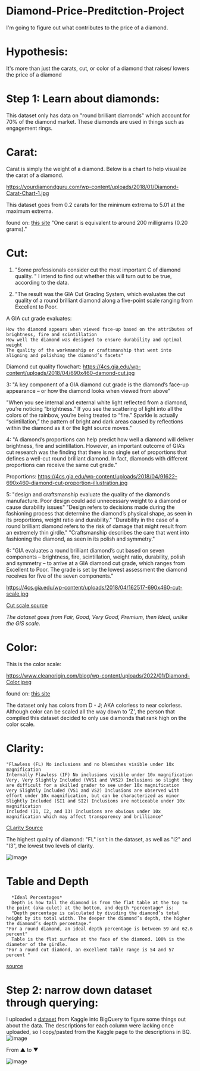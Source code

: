 # Diamond-Price-Preditction-Project
I'm going to figure out what contributes to the price of a diamond.

# Hypothesis:
It's more than just the carats, cut, or color of a diamond that raises/ lowers the price of a diamond

# Step 1: Learn about diamonds:

This dataset only has data on "round brilliant diamonds" which account for 70% of the diamond market. These diamonds are used in things such as engagement rings.

   # Carat:

Carat is simply the weight of a  diamond. Below is a chart to help visualize the carat of a diamond.

https://yourdiamondguru.com/wp-content/uploads/2018/01/Diamond-Carat-Chart-1.jpg

This dataset goes from 0.2 carats for the minimum extrema to 5.01 at the maximum extrema. 

found on: [this site](https://yourdiamondguru.com/wp-content/uploads/2018/01/Diamond-Carat-Chart-1.jpg)
"One carat is equivalent to around 200 milligrams (0.20 grams)."

   # Cut:

1. "Some professionals consider cut the most important C of diamond quality. "
I intend to find out whether this will turn out to be true, according to the data.

2. "The result was the GIA Cut Grading System, which evaluates the cut quality of a round brilliant diamond along a five-point scale ranging from Excellent to Poor.

A GIA cut grade evaluates:

    How the diamond appears when viewed face-up based on the attributes of brightness, fire and scintillation
    How well the diamond was designed to ensure durability and optimal weight
    The quality of the workmanship or craftsmanship that went into aligning and polishing the diamond’s facets"

Diamond cut quality flowchart:
https://4cs.gia.edu/wp-content/uploads/2018/04/690x460-damond-cut.jpg

3: "A key component of a GIA diamond cut grade is the diamond’s face-up appearance – or how the diamond looks when viewed from above"

"When you see internal and external white light reflected from a diamond, you’re noticing “brightness.” If you see the scattering of light into all the colors of the rainbow,  you’re being treated to “fire.” Sparkle is actually “scintillation,” the pattern of bright and dark areas caused by reflections within the diamond as it or the light source moves."

4: "A diamond’s proportions can help predict how well a diamond will deliver brightness, fire and scintillation. However, an important outcome of GIA’s cut research was the finding that there is no single set of proportions that defines a well-cut round brilliant diamond. In fact, diamonds with different proportions can receive the same cut grade."

Proportions:
https://4cs.gia.edu/wp-content/uploads/2018/04/91622-690x460-diamond-cut-proportion-illustration.jpg

5: "design and craftsmanship evaluate the quality of the diamond’s manufacture. Poor design could add unnecessary weight to a diamond or cause durability issues"
  "Design refers to decisions made during the fashioning process that determine the diamond’s physical shape, as seen in its proportions, weight ratio and durability."
  "Durability in the case of a round brilliant diamond refers to the risk of damage that might result from an extremely thin girdle."
  "Craftsmanship describes the care that went into fashioning the diamond, as seen in its polish and symmetry."

6: "GIA evaluates a round brilliant diamond’s cut based on seven components – brightness, fire, scintillation, weight ratio, durability, polish and symmetry – to arrive at a GIA diamond cut grade, which ranges from Excellent to Poor. The grade is set by the lowest assessment the diamond receives for five of the seven components."

https://4cs.gia.edu/wp-content/uploads/2018/04/162517-690x460-cut-scale.jpg

[Cut scale source](https://4cs.gia.edu/en-us/blog/gia-diamond-cut-grade-six-things-to-know/#how-GIA-assigns-diamond-cut-grade)

*The dataset goes from Fair, Good, Very Good, Premium, then Ideal, unlike the GIS scale.*

   # Color:

This is the color scale:

https://www.cleanorigin.com/blog/wp-content/uploads/2022/01/Diamond-Color.jpeg

found on: [this site](https://www.cleanorigin.com/blog/diamond-color/)

The dataset only has colors from D - J; AKA colorless to near colorless. Although color can be scaled all the way down to 'Z', the person that compiled this dataset decided to only use diamonds that rank high on the color scale.

   # Clarity:

    "Flawless (FL) No inclusions and no blemishes visible under 10x magnification
    Internally Flawless (IF) No inclusions visible under 10x magnification
    Very, Very Slightly Included (VVS1 and VVS2) Inclusions so slight they are difficult for a skilled grader to see under 10x magnification
    Very Slightly Included (VS1 and VS2) Inclusions are observed with effort under 10x magnification, but can be characterized as minor
    Slightly Included (SI1 and SI2) Inclusions are noticeable under 10x magnification
    Included (I1, I2, and I3) Inclusions are obvious under 10x magnification which may affect transparency and brilliance"

[CLarity Source](https://4cs.gia.edu/en-us/diamond-clarity/)

The highest quality of diamond: "FL" isn't in the dataset, as well as "I2" and "I3", the lowest two levels of clarity.

![image](https://user-images.githubusercontent.com/114529109/214884594-ca20dbef-e78c-40f8-b1ba-99af1651125c.png)

   # Table and Depth
      *Ideal Percentages*
      Depth is how tall the diamond is from the flat table at the top to the point (aka culet) at the bottom, and depth *percentage* is:
      "Depth percentage is calculated by dividing the diamond’s total height by its total width. The deeper the diamond’s depth, the higher the diamond’s depth percentage."
    "For a round diamond, an ideal depth percentage is between 59 and 62.6 percent"
      Table is the flat surface at the face of the diamond. 100% is the diameter of the girdle.
    "For a round cut diamond, an excellent table range is 54 and 57 percent "
    
 [source](https://www.diamonds.pro/education/diamond-depth-and-table/)

# Step 2: narrow down dataset through querying:
I uploaded a [dataset](https://www.kaggle.com/datasets/swatikhedekar/price-prediction-of-diamond) from Kaggle into BigQuery to figure some things out about the data.
The descriptions for each column were lacking once uploaded, so I copy/pasted from the Kaggle page to the descriptions in BQ.
![image](https://user-images.githubusercontent.com/114529109/213885553-ca292309-64ce-4b18-a97d-3ce287c880e4.png)


From ▲ to ▼


![image](https://user-images.githubusercontent.com/114529109/213885522-3677ca0e-cc7d-4297-b1d5-01157e3dcdaf.png)
